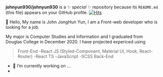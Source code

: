

**johnyun930/johnyun930** is a ✨ _special_ ✨ repository because its `README.md` (this file) appears on your GitHub profile.
[![Hits](https://hits.seeyoufarm.com/api/count/incr/badge.svg?url=https%3A%2F%2Fgithub.com%2Fjohnyun930&count_bg=%23778BE9&title_bg=%238C8C75&icon=javascript.svg&icon_color=%23E7B317&title=hits&edge_flat=false)](https://hits.seeyoufarm.com)

👋 Hello, My name is John JongHun Yun, I am a Front-web developer who is looking for a job.

My major is Computer Studies and Information and I graduated from Douglas College in December 2020. I have projected expericed using
  > Front-End
  > -React JS (Styled-Component, Material UI, Hook, React-Router)
  > -React TS
  > -JavaScript
  > -SCSS
  > Back-End



- 🔭 I’m currently working on ...
- 

